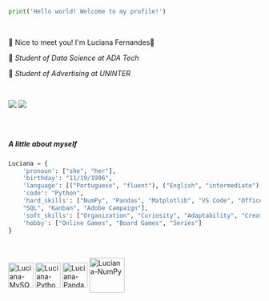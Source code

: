 ```python
print('Hello world! Welcome to my profile!')
```

&nbsp;

:woman: Nice to meet you! I'm Luciana Fernandes👋

:notebook_with_decorative_cover: *Student of Data Science at ADA Tech*

:notebook_with_decorative_cover: *Student of Advertising at UNINTER*

&nbsp;

<a href="https://www.linkedin.com/in/luafernandes/" target="_blank"><img src="https://img.shields.io/badge/-LinkedIn-%230077B5?style=for-the-badge&logo=linkedin&logoColor=white" target="_blank"></a> 
<a href="https://www.kaggle.com/lucianafernandes" target="_blank"><img src="https://img.shields.io/badge/Kaggle-20BEFF?style=for-the-badge&logo=Kaggle&logoColor=white" target="_blank"></a>

&nbsp;
##

##### A little about myself
```python
Luciana = {
    'pronoun': ["she", "her"],
    'birthday': "11/19/1996",
    'language': [("Portuguese", "fluent"), ("English", "intermediate"), ("French", "intermediate")],
    'code': "Python",
    'hard_skills': ["NumPy", "Pandas", "Matplotlib", "VS Code", "Office Package", "DashGoo",
    "SQL", "Kanban", "Adobe Campaign"],
    'soft_skills': ["Organization", "Curiosity", "Adaptability", "Creativity", "Proactivity"],
    'hobby': ["Online Games", "Board Games", "Series"]
}
```

##
<div style="display: inline_block"><br>
  <img align="center" alt="Luciana-MySQL" height="50" width="50"
src="https://cdn.jsdelivr.net/gh/devicons/devicon@latest/icons/mysql/mysql-original.svg"">
  <img align="center" alt="Luciana-Python" height="50" width="50"
src="https://cdn.jsdelivr.net/gh/devicons/devicon@latest/icons/python/python-original.svg"">
   <img align="center" alt="Luciana-Pandas" height="50" width="50"
src="https://cdn.jsdelivr.net/gh/devicons/devicon@latest/icons/pandas/pandas-original-wordmark.svg"">
   <img align="center" alt="Luciana-NumPy" height="70" width="70"
src="https://cdn.jsdelivr.net/gh/devicons/devicon@latest/icons/numpy/numpy-original-wordmark.svg"">
</div>
